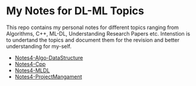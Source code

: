 # My Notes for DL-ML Topics

This repo contains my personal notes for different topics ranging from Algorithms, C++, ML-DL, Understanding Research Papers etc. Intenstion is to undertand the topics and document them for the revision and better understanding for my-self.


- [Notes4-Algo-DataStructure](Notes4-Algo-DataStructure)
- [Notes4-Cpp](Notes4-Cpp/)
- [Notes4-MLDL](Notes4-MLDL)
- [Notes4-ProjectMangament](Notes4-ProjectMangament)